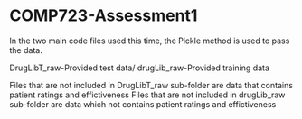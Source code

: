 # COMP723-Assessment1
 
In the two main code files used this time, the Pickle method is used to pass the data.

DrugLibT_raw-Provided test data/
drugLib_raw-Provided training data

Files that are not included in DrugLibT_raw sub-folder are data that contains patient ratings and effictiveness
Files that are not included in drugLib_raw sub-folder are data which not contains patient ratings and effictiveness
